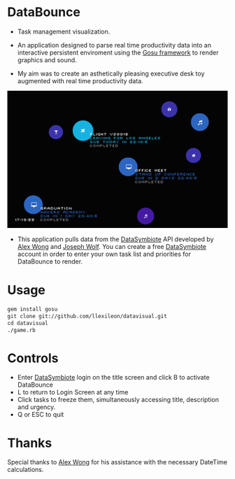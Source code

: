# DataBounce

- Task management visualization. 

- An application designed to parse real time productivity data into an interactive persistent enviroment using the [Gosu framework](http://code.google.com/p/gosu/) to render graphics and sound.

- My aim was to create an asthetically pleasing executive desk toy augmented with real time productivity data.

![Screenshot](https://raw.githubusercontent.com/llexileon/datavisual/master/assets/screen1.png)

- This application pulls data from the [DataSymbiote](http://datasymbiote.herokuapp.com) API developed by [Alex Wong](https://github.com/mazzastar) and [Joseph Wolf](https://github.com/josephwolf). You can create a free [DataSymbiote](http://datasymbiote.herokuapp.com) account in order to enter your own task list and priorities for DataBounce to render.

# Usage

    gem install gosu
    git clone git://github.com/llexileon/datavisual.git
    cd datavisual
    ./game.rb

# Controls

* Enter [DataSymbiote](http://datasymbiote.herokuapp.com) login on the title screen and click B to activate DataBounce
* L to return to Login Screen at any time
* Click tasks to freeze them, simultaneously accessing title, description and urgency.
* Q or ESC to quit


# Thanks

Special thanks to [Alex Wong](https://github.com/mazzastar) for his assistance with the necessary DateTime calculations.
